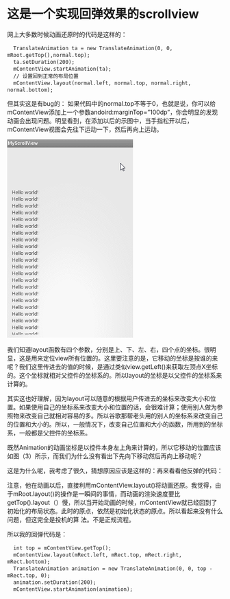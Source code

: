 # 这是一个实现回弹效果的scrollview


   网上大多数时候动画还原时的代码是这样的：
  
      TranslateAnimation ta = new TranslateAnimation(0, 0, mRoot.getTop(),normal.top);    
      ta.setDuration(200);    
      mContentView.startAnimation(ta);    
      // 设置回到正常的布局位置    
      mContentView.layout(normal.left, normal.top, normal.right, normal.bottom);   
    
   但其实这是有bug的：
   如果代码中的normal.top不等于0，也就是说，你可以给mContentView添加上一个参数andoird:marginTop=”100dp”，你会明显的发现动画会出现问题。明显看到，在添加以后的示图中，当手指松开以后，mContentView视图会先往下运动一下，然后再向上运动。
  
![](https://github.com/li847250110/ReboundScrollview/blob/master/app/src/main/res/raw/20150702160459177)

   我们知道layout函数有四个参数，分别是上、下、左、右，四个点的坐标。很明显，这是用来定位view所有位置的。这里要注意的是，它移动的坐标是按谁的来呢？我们这里传进去的值的时候，是通过类似view.getLeft()来获取左顶点X坐标的。这个坐标就相对父控件的坐标系的。所以layout的坐标是以父控件的坐标系来计算的。
  
   其实这也好理解，因为layout可以随意的根据用户传进去的坐标来改变大小和位置。如果使用自己的坐标系来改变大小和位置的话，会很难计算；使用别人做为参照物来改变自己就相对容易的多。所以谷歌那帮老头用的别人的坐标系来改变自己的位置和大小的。所以，一般情况下，改变自己位置和大小的函数，所用到的坐标系，一般都是父控件的坐标系。
  
   既然Animation的动画坐标是以控件本身左上角来计算的，所以它移动的位置应该如图（3）所示，而我们为什么没有看出下先向下移动然后再向上移动呢？
  
   这是为什么呢，我考虑了很久，猜想原因应该是这样的：再来看看他反弹的代码： 
  
   注意，他在动画以后，直接利用mContentView.layout()将动画还原。我觉得，由于mRoot.layout()的操作是一瞬间的事情，而动画的渲染速度要比  getTop().layout（）慢，所以当开始动画的时候，mContentView就已经回到了初始化的布局状态。此时的原点，依然是初始化状态的原点。所以看起来没有什么问题，但这完全是投机的算 法。不是正规流程。
  
   所以我的回弹代码是：
  
      int top = mContentView.getTop();
      mContentView.layout(mRect.left, mRect.top, mRect.right, mRect.bottom);
      TranslateAnimation animation = new TranslateAnimation(0, 0, top - mRect.top, 0);
      animation.setDuration(200);
      mContentView.startAnimation(animation);
